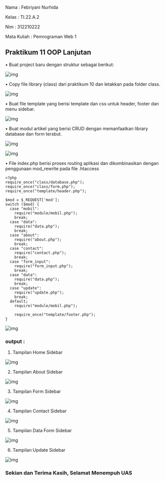 Nama : Febriyani Nurhida

Kelas : TI.22.A.2

Nim : 312210222

Mata Kuliah : Pemrograman Web 1

<h2> Praktikum 11 OOP Lanjutan </h2>

• Buat project baru dengan struktur sebagai berikut:

![img](ss/ss1.png)


• Copy file library (class) dari praktikum 10 dan letakkan pada folder
class.

![img](ss/ss2.png)


• Buat file template yang berisi template dan css untuk header, footer
dan menu sidebar.

![img](ss/ss3.png)


• Buat modul artikel yang berisi CRUD dengan memanfaatkan library
database dan form tersbut.

![img](ss/ss4.png)

![img](ss/ss5.png)

• File index.php berisi proses routing aplikasi dan dikombinasikan dengan penggunaan mod_rewrite pada file .htaccess

```
<?php
require_once("class/database.php");
require_once("class/form.php");
require_once("template/header.php");

$mod = $_REQUEST['mod'];
switch ($mod) {
  case "mobil":
    require("module/mobil.php");
    break;
  case "data":
    require("data.php");
    break;
  case "about":
    require("about.php");
    break;
  case "contact":
    require("contact.php");
    break;
  case "form_input":
    require("form_input.php");
    break;
  case "data":
    require("data.php");
    break;
  case "update":
    require("update.php");
    break;
  default;
    require("module/mobil.php");

    require_once("template/footer.php");
}
```

![img](ss/ss6.png)

### output :

1. Tampilan Home Sidebar

![img](ss/ss7.png)

2. Tampilan About Sidebar

![img](ss/ss8.png)

3. Tampilan Form Sidebar

![img](ss/ss9.png)

4. Tampilan Contact Sidebar

![img](ss/ss10.png)

5. Tampilan Data Form Sidebar

![img](ss/ss11.png)

6. Tampilan Update Sidebar

![img](ss/ss9.png)


<h3> Sekian dan Terima Kasih, Selamat Menempuh UAS</h3>
